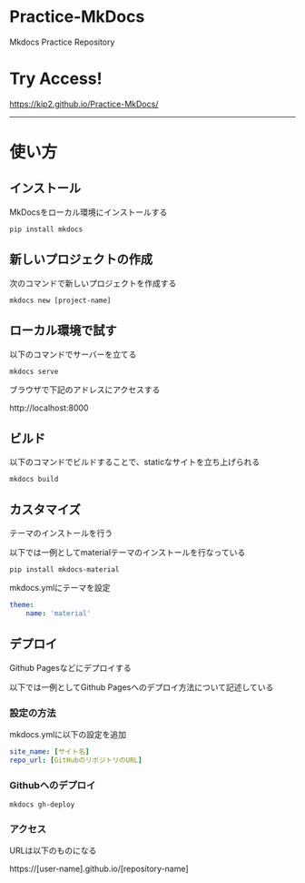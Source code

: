 # Practice-MkDocs
Mkdocs Practice Repository

# Try Access!

https://kip2.github.io/Practice-MkDocs/

---

# 使い方

## インストール

MkDocsをローカル環境にインストールする

```shell
pip install mkdocs
```

## 新しいプロジェクトの作成

次のコマンドで新しいプロジェクトを作成する

```shell
mkdocs new [project-name]
```

## ローカル環境で試す

以下のコマンドでサーバーを立てる

```shell
mkdocs serve
```

ブラウザで下記のアドレスにアクセスする

http://localhost:8000

## ビルド

以下のコマンドでビルドすることで、staticなサイトを立ち上げられる

```shell
mkdocs build
```

## カスタマイズ

テーマのインストールを行う

以下では一例としてmaterialテーマのインストールを行なっている

```shell
pip install mkdocs-material
```

mkdocs.ymlにテーマを設定

```yml
theme:
    name: 'material'
```

## デプロイ

Github Pagesなどにデプロイする

以下では一例としてGithub Pagesへのデプロイ方法について記述している

### 設定の方法

mkdocs.ymlに以下の設定を追加

```yml
site_name: [サイト名]
repo_url: [GitHubのリポジトリのURL]
```

### Githubへのデプロイ

```shell
mkdocs gh-deploy
```

### アクセス

URLは以下のものになる

https://[user-name].github.io/[repository-name]



